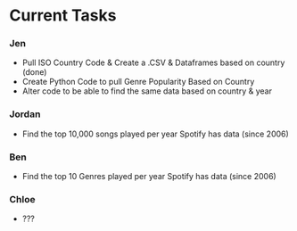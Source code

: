 # Current Tasks

### Jen 
- Pull ISO Country Code & Create a .CSV & Dataframes based on country (done)
- Create Python Code to pull Genre Popularity Based on Country
- Alter code to be able to find the same data based on country & year

### Jordan 
- Find the top 10,000 songs played per year Spotify has data (since 2006)

### Ben 
- Find the top 10 Genres played per year Spotify has data (since 2006)

### Chloe 
- ???
